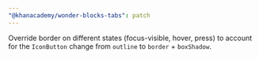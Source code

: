 ```yaml
---
"@khanacademy/wonder-blocks-tabs": patch
---
```


Override border on different states (focus-visible, hover, press) to account for the `IconButton` change from `outline` to `border` + `boxShadow`.
